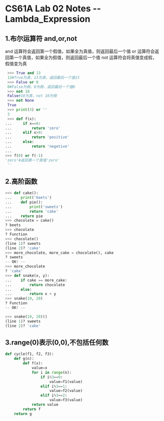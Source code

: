 # CS61A Lab 02 Notes --Lambda_Expression

## 1.布尔运算符 and,or,not

and 运算符会返回第一个假值，如果全为真值，则返回最后一个值
or 运算符会返回第一个真值，如果全为假值，则返回最后一个值
not 运算符会将真值变成假，假值变为真

```python
 >>> True and 13
 13#True为真，13为真，返回最后一个值13
 >>> False or 0
 0#False为假，0为假，返回最后一个值0
 >>> not 10
 False#10为真，not 10为假
 >>> not None
 True
 >>> print(3) or ''
 3
 >>> def f(x):
...     if x==0:
...         return 'zero'
...     elif x>0:
...         return 'positive'
...     else:
...         return 'negetive'
...
>>> f(0) or f(-1)
'zero'#返回第一个真值'zero'
 ''
```

## 2.高阶函数

```python
>>> def cake():
...    print('beets')
...    def pie():
...        print('sweets')
...        return 'cake'
...    return pie
>>> chocolate = cake()
? beets
>>> chocolate
? Function
>>> chocolate()
(line 1)? sweets
(line 2)? 'cake'
>>> more_chocolate, more_cake = chocolate(), cake
? sweets
-- OK! --
>>> more_chocolate
? 'cake'
>>> def snake(x, y):
...    if cake == more_cake:
...        return chocolate
...    else:
...        return x + y
>>> snake(10, 20)
? Function
-- OK! --

>>> snake(10, 20)()
(line 1)? sweets
(line 2)? 'cake'
```

## 3.range(0)表示(0,0),不包括任何数

```python
def cycle(f1, f2, f3):
    def g(n):
        def f(x):
            value=x
            for i in range(n):
                if i%3==0:
                    value=f1(value)
                elif i%3==1:
                    value=f2(value)
                elif i%3==2:
                    value=f3(value)
            return value
        return f
    return g
```
